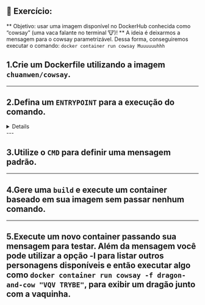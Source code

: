 ## 🚀 Exercício:

** Objetivo: usar uma imagem disponível no DockerHub conhecida como “cowsay” (uma vaca falante no terminal 🐮)! **
          A ideia é deixarmos a mensagem para o cowsay parametrizável. Dessa forma, conseguiremos executar o comando: `docker container run cowsay Muuuuuuhhh`

## 1.Crie um Dockerfile utilizando a imagem `chuanwen/cowsay`.

---

## 2.Defina um `ENTRYPOINT` para a execução do comando.
<details>
  * Observe que o executável `cowsay` está no diretório `/usr/games/`
  * Lembre-se que com ele, diferente do `CMD`, o comando não poderá ser sobrescrito com o `docker run`, porém conseguiremos passar parâmetros ao binário e exploraremos esse recurso para poder passar a mensagem.
</details>
---

## 3.Utilize o `CMD` para definir uma mensagem padrão.

---

## 4.Gere uma `build` e execute um container baseado em sua imagem sem passar nenhum comando.

---

## 5.Execute um novo container passando sua mensagem para testar. Além da mensagem você pode utilizar a opção -l para listar outros personagens disponíveis e então executar algo como `docker container run cowsay -f dragon-and-cow "VQV TRYBE"`, para exibir um dragão junto com a vaquinha.
